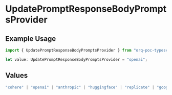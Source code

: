 # UpdatePromptResponseBodyPromptsProvider

## Example Usage

```typescript
import { UpdatePromptResponseBodyPromptsProvider } from "orq-poc-typescript-multi-env-version/models/operations";

let value: UpdatePromptResponseBodyPromptsProvider = "openai";
```

## Values

```typescript
"cohere" | "openai" | "anthropic" | "huggingface" | "replicate" | "google" | "google-ai" | "azure" | "aws" | "anyscale" | "perplexity" | "groq" | "fal" | "leonardoai" | "nvidia"
```